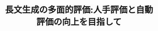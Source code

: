 ---
title: 長文生成の多面的評価:人手評価と自動評価の向上を目指して
proceedings_title: "言語処理学会 第30回年次大会"
authors:
    - name: 鴨田豪
      affiliation:
        - 東北大学
    - name: 浅井明里
      affiliation:
        - ワシントン大学
    - name: Ana Brassard
      affiliation:
        - 理化学研究所
        - 東北大学
    - name: 坂口慶祐
      affiliation:
        - 東北大学
        - 理化学研究所
pages: 673-678
year: 2024
month: 3
links:
  - name: "予稿"
    url: "https://www.anlp.jp/proceedings/annual_meeting/2024/#C3-2"
    icon: "fa-regular fa-file"
awards:
  - name: "優秀賞 (12/599)"
    url: "https://www.anlp.jp/nlp2024/award.html"
---